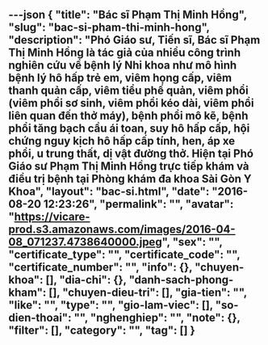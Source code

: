 ---json
{
    "title": "Bác sĩ Phạm Thị Minh Hồng",
    "slug": "bac-si-pham-thi-minh-hong",
    "description": "Phó Giáo sư, Tiến sĩ, Bác sĩ Phạm Thị Minh Hồng là tác giả của nhiều công trình nghiên cứu về bệnh lý Nhi khoa như mô hình bệnh lý hô hấp trẻ em, viêm họng cấp, viêm thanh quản cấp, viêm tiểu phế quản, viêm phổi (viêm phổi sơ sinh, viêm phổi kéo dài, viêm phổi liên quan đến thở máy), bệnh phổi mô kẽ, bệnh phổi tăng bạch cầu ái toan, suy hô hấp cấp, hội chứng nguy kịch hô hấp cấp tính, hen, áp xe phổi, u trung thất, dị vật đường thở. Hiện tại Phó Giáo sư Phạm Thị Minh Hồng trực tiếp khám và điều trị bệnh tại Phòng khám đa khoa Sài Gòn Y Khoa",
    "layout": "bac-si.html",
    "date": "2016-08-20 12:23:26",
    "permalink": "",
    "avatar": "https://vicare-prod.s3.amazonaws.com/images/2016-04-08_071237.4738640000.jpeg",
    "sex": "",
    "certificate_type": "",
    "certificate_code": "",
    "certificate_number": "",
    "info": {},
    "chuyen-khoa": [],
    "dia-chi": {},
    "danh-sach-phong-kham": [],
    "chuyen-dieu-tri": [],
    "gia-tien": "",
    "like": "",
    "type": "",
    "gio-lam-viec": [],
    "so-dien-thoai": "",
    "nghenghiep": "",
    "note": {},
    "filter": [],
    "category": "",
    "tag": []
}
---
